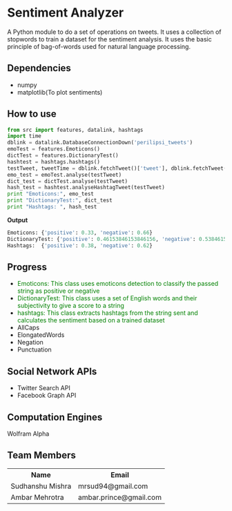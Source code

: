 Sentiment Analyzer
==================

A Python module to do a set of operations on tweets. It uses a collection of stopwords to train a dataset for the sentiment analysis. It uses the basic principle of bag-of-words used for natural language processing.

Dependencies
------------
* numpy
* matplotlib(To plot sentiments)

How to use
----------
```python
from src import features, datalink, hashtags
import time
dblink = datalink.DatabaseConnectionDown('perilipsi_tweets')
emoTest = features.Emoticons()
dictTest = features.DictionaryTest()
hashtest = hashtags.hashtags()
testTweet, tweetTime = dblink.fetchTweet()['tweet'], dblink.fetchTweet()['time']	#You can pass anything you want
emo_test = emoTest.analyse(testTweet)
dict_test = dictTest.analyse(testTweet)
hash_test = hashtest.analyseHashtagTweet(testTweet)
print "Emoticons:", emo_test
print "DictionaryTest:", dict_test
print "Hashtags: ", hash_test
```
<strong>Output</strong>
```python
Emoticons: {'positive': 0.33, 'negative': 0.66}
DictionaryTest: {'positive': 0.46153846153846156, 'negative': 0.5384615384615384}
Hashtags:  {'positive': 0.38, 'negative': 0.62}
```
Progress
--------
* <span style="color:green;">Emoticons: This class uses emoticons detection to classify the passed string as positive or negative</span>
* <span style="color:green;">DictionaryTest: This class uses a set of English words and their subjectivity to give a score to a string</span>
* <span style="color:green;">hashtags: This class extracts hashtags from the string sent and calculates the sentiment based on a trained dataset</span>
* AllCaps
* ElongatedWords
* Negation
* Punctuation

Social Network APIs
---------------
* Twitter Search API
* Facebook Graph API

Computation Engines
-------------------
Wolfram Alpha

Team Members
------------
<table border="0">
<tr><th>Name</th><th>Email</th></tr>
<tr><td>Sudhanshu Mishra</td><td> mrsud94@gmail.com</td></tr>
<tr><td>Ambar Mehrotra</td><td>ambar.prince@gmail.com</td></tr>
</table>
